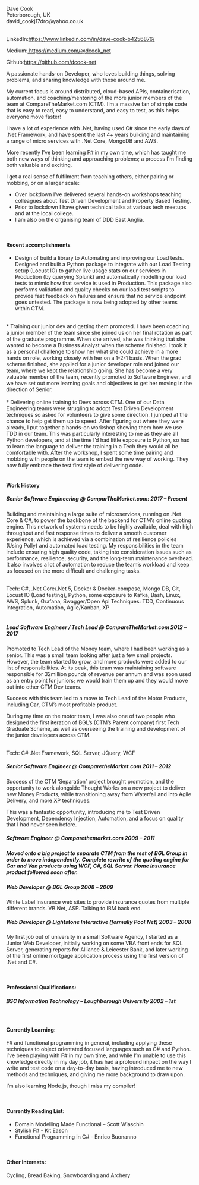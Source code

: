 <p>Dave Cook <br/>
Peterborough, UK<br/>
david_cookj17drc@yahoo.co.uk<br/><br/>
<p>LinkedIn:<a href="https://www.linkedin.com/in/dave-cook-b4256876/">https://www.linkedin.com/in/dave-cook-b4256876/</a></p>
<p>Medium:<a href="https://medium.com/@dcook_net"> https://medium.com/@dcook_net</a></p>
<p>Github:<a href="https://github.com/dcook-net">https://github.com/dcook-net</a></p>

<p>A passionate hands-on Developer, who loves building things, solving problems, and sharing knowledge with those around me. </p>
<p>My current focus is around distributed, cloud-based APIs, containerisation, automation, and coaching/mentoring of the more junior members of the team at CompareTheMarket.com (CTM). I’m a massive fan of simple code that is easy to read, easy to understand, and easy to test, as this helps everyone move faster!</p>
<p>I have a lot of experience with .Net, having used C# since the early days of .Net Framework, and have spent the last 4+ years building and maintaining a range of micro services with .Net Core, MongoDB and AWS.</p>
<p>More recently I've been learning F# in my own time, which has taught me both new ways of thinking and approaching problems; a process I'm finding both valuable and exciting.</p>
<p>I get a real sense of fulfilment from teaching others, either pairing or mobbing, or on a larger scale:</p>
<ul>
    <li>Over lockdown I’ve delivered several hands-on workshops teaching colleagues about Test Driven Development and Property Based Testing.
    <li>Prior to lockdown I have given technical talks at various tech meetups and at the local college.
    <li>I am also on the organising team of DDD East Anglia.
</ul>
<br/>

<h4>Recent accomplishments</h4>

* Design of build a library to Automating and improving our Load tests.
Designed and built a Python package to integrate with our Load Testing setup (Locust IO) to gather live usage stats on our services in Production (by querying Splunk) and automatically modelling our load tests to mimic how that service is used in Production. This package also performs validation and quality checks on our load test scripts to provide fast feedback on failures and ensure that no service endpoint goes untested. The package is now being adopted by other teams within CTM.
<br/>
* Training our junior dev and getting them promoted.
I have been coaching a junior member of the team since she joined us on her final rotation as part of the graduate programme. When she arrived, she was thinking that she wanted to become a Business Analyst when the scheme finished. I took it as a personal challenge to show her what she could achieve in a more hands on role, working closely with her on a 1-2-1 basis. When the grad scheme finished, she applied for a junior developer role and joined our team, where we kept the relationship going. She has become a very valuable member of the team, recently promoted to Software Engineer, and we have set out more learning goals and objectives to get her moving in the direction of Senior.
<br/>
<br/>
* Delivering online training to Devs across CTM.
One of our Data Engineering teams were strugling to adopt Test Driven Development techniques so asked for volunteers to give some direction. I jumped at the chance to help get them up to speed. After figuring out where they were already, I put together a hands-on workshop showing them how we use TDD in our team.
This was particularly interesting to me as they are all Python developers, and at the time I’d had little exposure to Python, so had to learn the language to deliver the training in a Tech they would all be comfortable with.
After the workshop, I spent some time pairing and mobbing with people on the team to embed the new way of working. They now fully embrace the test first style of delivering code.
<br/>
<br/>

<h4>Work History</h4>
<h5>Senior Software Engineering @ ComparTheMarket.com: 2017 – Present</h5>
<p>Building and maintaining a large suite of microservices, running on .Net Core & C#, to power the backbone of the backend for CTM’s online quoting engine.
This network of systems needs to be highly available, deal with high throughput and fast response times to deliver a smooth customer experience, which is achieved via a combination of resilience policies (Using Polly) and automated load testing.
My responsibilities in the team include ensuring high quality code, taking into consideration issues such as performance, resilience, security, and the long-term maintenance overhead. It also involves a lot of automation to reduce the team’s workload and keep us focused on the more difficult and challenging tasks.</p>
<br/>
Tech:
C#, .Net Core/.Net 5, Docker & Docker-compose, Mongo DB, Git, Locust IO (Load testing), Python, some exposure to Kafka, Bash, Linux, AWS, Splunk, Grafana, Swagger/Open Api
Techniques:
TDD, Continuous Integration, Automation, Agile/Kanban, XP
<br/>
<br/>

<h5>Lead Software Engineer / Tech Lead @ CompareTheMarket.com 2012 – 2017</h5>
<p>Promoted to Tech Lead of the Money team, where I had been working as a senior. This was a small team looking after just a few small projects.
However, the team started to grow, and more products were added to our list of responsibilities. At its peak, this team was maintaining software responsible for 32million pounds of revenue per annum and was soon used as an entry point for juniors; we would train them up and they would move out into other CTM Dev teams.

Success with this team led to a move to Tech Lead of the Motor Products, including Car, CTM’s most profitable product.

During my time on the motor team, I was also one of two people who designed the first iteration of BGL’s (CTM’s Parent company) first Tech Graduate Scheme, as well as overseeing the training and development of the junior developers across CTM.
</p>
<br/>
Tech: C# .Net Framework, SQL Server, JQuery, WCF
<br/>


<h5>Senior Software Engineer @ ComparetheMarket.com 2011 – 2012</h5>
<p>Success of the CTM ‘Separation’ project brought promotion, and the opportunity to work alongside Thought Works on a new project to deliver new Money Products, while transitioning away from Waterfall and into Agile Delivery, and more XP techniques.

This was a fantastic opportunity, introducing me to Test Driven Development, Dependency Injection, Automation, and a focus on quality that I had never seen before.</p>


<h5>Software Engineer @ Comparethemarket.com 2009 – 2011<h5>
<p>Moved onto a big project to separate CTM from the rest of BGL Group in order to move independently. Complete rewrite of the quoting engine for Car and Van products using WCF, C#, SQL Server. Home insurance product followed soon after.</p>


<h5>Web Developer @ BGL Group 2008 – 2009</h5>
<p>White Label insurance web sites to provide insurance quotes from multiple different brands. VB.Net, ASP. Talking to IBM back end.</p>



<h5>Web Developer @ Lightstone Interactive (formally Pool.Net) 2003 – 2008</h5>
<p>My first job out of university in a small Software Agency, I started as a Junior Web Developer, initially working on some VBA front ends for SQL Server, generating reports for Alliance & Leicester Bank, and later working of the first online mortgage application process using the first version of .Net and C#.</p>

<br/>
<h4>Professional Qualifications:</h4>
<h5>BSC Information Technology – Loughborough University 2002 – 1st</h5>

<br/>
<h4>Currently Learning:</h4>
<p>F# and functional programming in general, including applying these techniques to object orientated focused languages such as C# and Python.
I’ve been playing with F# in my own time, and while I’m unable to use this knowledge directly in my day job, it has had a profound impact on the way I write and test code on a day-to-day basis, having introduced me to new methods and techniques, and giving me more background to draw upon.

I’m also learning Node.js, though I miss my compiler!</p>
<br/>

<h4>Currently Reading List:</h4>
<ul>
<li>Domain Modelling Made Functional – Scott Wlaschin
<li>Stylish F# - Kit Eason
<li>Functional Programming in C# - Enrico Buonanno</li>
</ul>
<br/>
<h4>Other Interests:</h4>
Cycling, Bread Baking, Snowboarding and Archery  
